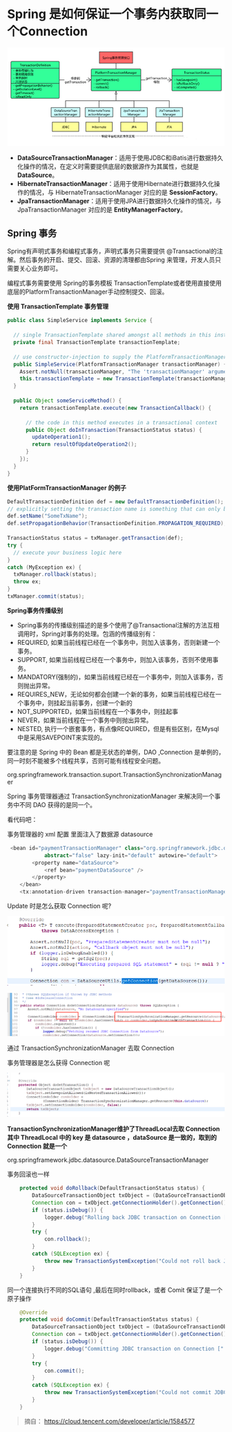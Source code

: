 # Spring 是如何保证一个事务内获取同一个Connection

![](./imgs/1.png)

- **DataSourceTransactionManager**：适用于使用JDBC和iBatis进行数据持久化操作的情况，在定义时需要提供底层的数据源作为其属性，也就是 **DataSource**。
- **HibernateTransactionManager**：适用于使用Hibernate进行数据持久化操作的情况，与 HibernateTransactionManager 对应的是 **SessionFactory**。
- **JpaTransactionManager**：适用于使用JPA进行数据持久化操作的情况，与 JpaTransactionManager 对应的是 **EntityManagerFactory**。

## Spring 事务

Spring有声明式事务和编程式事务，声明式事务只需要提供 @Transactional的注解。然后事务的开启、提交、回滚、资源的清理都由Spring 来管理，开发人员只需要关心业务即可。

编程式事务需要使用 Spring的事务模板 TransactionTemplate或者使用直接使用底层的PlatformTransactionManager手动控制提交、回滚。

**使用 TransactionTemplate 事务管理**

````java
public class SimpleService implements Service {

  // single TransactionTemplate shared amongst all methods in this instance
  private final TransactionTemplate transactionTemplate;

  // use constructor-injection to supply the PlatformTransactionManager
  public SimpleService(PlatformTransactionManager transactionManager) {
    Assert.notNull(transactionManager, "The 'transactionManager' argument must not be null.");
    this.transactionTemplate = new TransactionTemplate(transactionManager);
  }

  public Object someServiceMethod() {
    return transactionTemplate.execute(new TransactionCallback() {

      // the code in this method executes in a transactional context
      public Object doInTransaction(TransactionStatus status) {
        updateOperation1();
        return resultOfUpdateOperation2();
      }
    });
  }
}
````

**使用PlatFormTransactionManager 的例子**

````java
DefaultTransactionDefinition def = new DefaultTransactionDefinition();
// explicitly setting the transaction name is something that can only be done programmatically
def.setName("SomeTxName");
def.setPropagationBehavior(TransactionDefinition.PROPAGATION_REQUIRED);

TransactionStatus status = txManager.getTransaction(def);
try {
  // execute your business logic here
}
catch (MyException ex) {
  txManager.rollback(status);
  throw ex;
}
txManager.commit(status);
````

**Spring事务传播级别**

- Spring事务的传播级别描述的是多个使用了@Transactional注解的方法互相调用时，Spring对事务的处理。包涵的传播级别有：
- REQUIRED, 如果当前线程已经在一个事务中，则加入该事务，否则新建一个事务。
- SUPPORT, 如果当前线程已经在一个事务中，则加入该事务，否则不使用事务。
- MANDATORY(强制的)，如果当前线程已经在一个事务中，则加入该事务，否则抛出异常。
- REQUIRES_NEW，无论如何都会创建一个新的事务，如果当前线程已经在一个事务中，则挂起当前事务，创建一个新的
- NOT_SUPPORTED，如果当前线程在一个事务中，则挂起事
- NEVER，如果当前线程在一个事务中则抛出异常。
- NESTED, 执行一个嵌套事务，有点像REQUIRED，但是有些区别，在Mysql中是采用SAVEPOINT来实现的。

要注意的是 Spring 中的 Bean 都是无状态的单例，DAO ,Connection 是单例的，同一时刻不能被多个线程共享，否则可能有线程安全问题。

org.springframework.transaction.suport.TransactionSynchronizationManager

Spring 事务管理器通过  TransactionSynchronizationManager 来解决同一个事务中不同 DAO  获得的是同一个。

看代码吧：

事务管理器的 xml 配置 里面注入了数据源 datasource

````java
 <bean id="paymentTransactionManager" class="org.springframework.jdbc.datasource.DataSourceTransactionManager"
            abstract="false" lazy-init="default" autowire="default">
        <property name="dataSource">
            <ref bean="paymentDataSource" />
        </property>
    </bean>
    <tx:annotation-driven transaction-manager="paymentTransactionManager" />
````

Update 时是怎么获取 Connection 呢?

![](./imgs/2.png)

![](./imgs/3.png)

通过 TransactionSynchronizationManager  去取 Connection

事务管理器是怎么获得 Connection 呢

![](./imgs/4.png)

**TransactionSynchronizationManager维护了ThreadLocal去取 Connection 其中 ThreadLocal 中的 key 是 datasource ，dataSource 是一致的，取到的Connection 就是一个**

org.springframework.jdbc.datasource.DataSourceTransactionManager

事务回滚也一样

````java
    protected void doRollback(DefaultTransactionStatus status) {
        DataSourceTransactionObject txObject = (DataSourceTransactionObject) status.getTransaction();
        Connection con = txObject.getConnectionHolder().getConnection();
        if (status.isDebug()) {
            logger.debug("Rolling back JDBC transaction on Connection [" + con + "]");
        }
        try {
            con.rollback();
        }
        catch (SQLException ex) {
            throw new TransactionSystemException("Could not roll back JDBC transaction", ex);
        }
    }
````

同一个连接执行不同的SQL语句 ,最后在同时rollback，或者 Comit 保证了是一个原子操作

````java
    @Override
    protected void doCommit(DefaultTransactionStatus status) {
        DataSourceTransactionObject txObject = (DataSourceTransactionObject) status.getTransaction();
        Connection con = txObject.getConnectionHolder().getConnection();
        if (status.isDebug()) {
            logger.debug("Committing JDBC transaction on Connection [" + con + "]");
        }
        try {
            con.commit();
        }
        catch (SQLException ex) {
            throw new TransactionSystemException("Could not commit JDBC transaction", ex);
        }
    }
````

> 摘自： https://cloud.tencent.com/developer/article/1584577